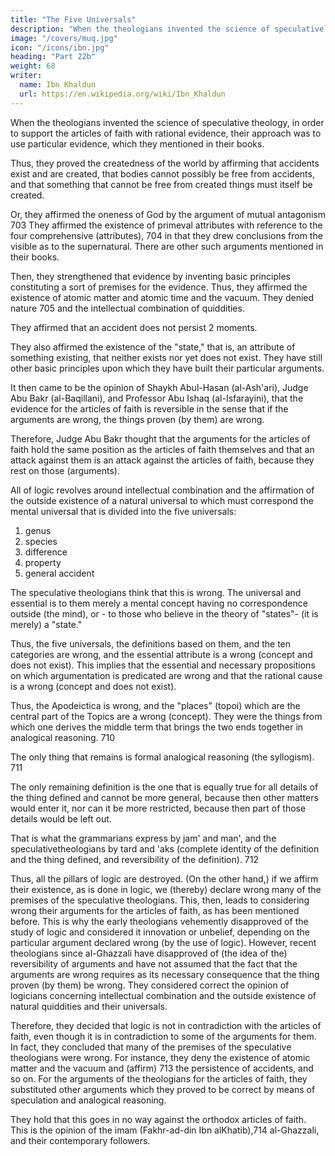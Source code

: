 ```yaml
---
title: "The Five Universals"
description: "When the theologians invented the science of speculative theology, in order to support the articles of faith with rational evidence, their approach was to use  particular evidence"
image: "/covers/muq.jpg"
icon: "/icons/ibn.jpg"
heading: "Part 22b"
weight: 68
writer:
  name: Ibn Khaldun
  url: https://en.wikipedia.org/wiki/Ibn_Khaldun
---
```



When the theologians invented the science of speculative theology, in order to support the articles of faith with rational evidence, their approach was to use  particular evidence, which they mentioned in their books. 

Thus, they proved the createdness of the world by affirming that accidents exist and are created, that bodies cannot possibly be free from accidents, and that something that cannot be free from created things must itself be created. 

Or, they affirmed the oneness of God by the argument of mutual antagonism 703 They affirmed the existence of primeval attributes with reference to the four comprehensive (attributes), 704 in that they drew conclusions from the visible as to the supernatural. There are other such arguments mentioned in their books.

Then, they strengthened that evidence by inventing basic principles constituting a sort of premises for the evidence. Thus, they affirmed the existence of atomic matter and atomic time and the vacuum. They denied nature 705 and the intellectual combination of quiddities. 

They affirmed that an accident does not persist 2 moments. <!-- 706 --> 

They also affirmed the existence of the "state," that is, an attribute of something existing, that neither exists nor yet does not exist. <!-- 707 --> They have still other basic principles upon which they have built their particular arguments.

It then came to be the opinion of Shaykh Abul-Hasan (al-Ash'ari), Judge Abu Bakr (al-Baqillani), and Professor Abu Ishaq (al-Isfarayini), that the evidence for the articles of faith is reversible in the sense that if the arguments are wrong, the things proven (by them) are wrong.<!-- 708 --> 

Therefore, Judge Abu Bakr thought that the arguments for the articles of faith hold the same position as the articles of faith themselves and that an attack against them is an attack against the articles of faith, because they rest on those (arguments).

All of logic revolves around intellectual combination and the affirmation of the outside existence of a natural universal to which must correspond the mental universal that is divided into the five universals:

1. genus
2. species
3. difference
4. property
5. general accident

The speculative theologians think that this is wrong. The universal and essential is to them merely a mental concept having no correspondence outside (the
mind), or - to those who believe in the theory of "states"- (it is merely) a "state."

Thus, the five universals, the definitions based on them, and the ten categories are wrong, and the essential attribute is a wrong (concept and does not exist). This implies that the essential and necessary propositions on which argumentation is predicated are wrong and that the rational cause is a wrong (concept and does not
exist). 

Thus, the Apodeictica is wrong, and the "places" (topoi) which are the central part of the Topics are a wrong (concept). They were the things from which one derives the middle term that brings the two ends together in analogical reasoning. 710

The only thing that remains is formal analogical reasoning (the syllogism). 711

The only remaining definition is the one that is equally true for all details of the thing defined and cannot be more general, because then other matters would enter it, nor can it be more restricted, because then part of those details would be left out.

That is what the grammarians express by jam' and man', and the speculativetheologians by tard and 'aks (complete identity of the definition and the thing defined, and reversibility of the definition). 712

Thus, all the pillars of logic are destroyed. (On the other hand,) if we affirm their existence, as is done in logic, we (thereby) declare wrong many of the premises of the speculative theologians. This, then, leads to considering wrong their arguments for the articles of faith, as has been mentioned before. This is why the early theologians vehemently disapproved of the study of logic and considered it innovation or unbelief, depending on the particular argument declared wrong (by the
use of logic). However, recent theologians since al-Ghazzali have disapproved of (the idea of the) reversibility of arguments and have not assumed that the fact that the arguments are wrong requires as its necessary consequence that the thing proven (by them) be wrong. They considered correct the opinion of logicians concerning
intellectual combination and the outside existence of natural quiddities and their universals. 

Therefore, they decided that logic is not in contradiction with the articles of faith, even though it is in contradiction to some of the arguments for them. In fact, they concluded that many of the premises of the speculative theologians were wrong. For instance, they deny the existence of atomic matter and the vacuum and (affirm) 713 the persistence of accidents, and so on. For the arguments of the theologians for the articles of faith, they substituted other arguments which they
proved to be correct by means of speculation and analogical reasoning.

They hold that this goes in no way against the orthodox articles of faith. This is the opinion of the imam (Fakhr-ad-din Ibn alKhatib),714 al-Ghazzali, and their contemporary followers.

<!-- This should be considered. The methods and sources used by religious
scholars to form their opinions should be understood.
God gives guidance and success to that which is correct.

 -->